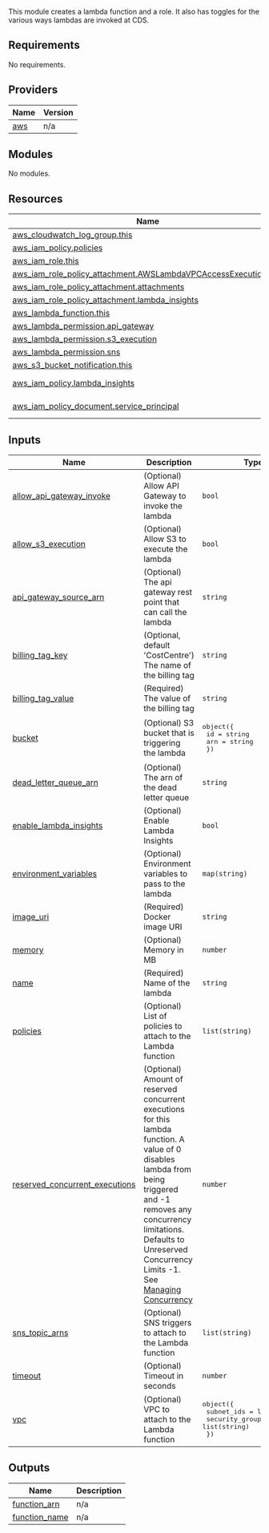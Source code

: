 
This module creates a lambda function and a role. It also has toggles for the various ways lambdas are invoked at CDS.

## Requirements

No requirements.

## Providers

| Name | Version |
|------|---------|
| <a name="provider_aws"></a> [aws](#provider\_aws) | n/a |

## Modules

No modules.

## Resources

| Name | Type |
|------|------|
| [aws_cloudwatch_log_group.this](https://registry.terraform.io/providers/hashicorp/aws/latest/docs/resources/cloudwatch_log_group) | resource |
| [aws_iam_policy.policies](https://registry.terraform.io/providers/hashicorp/aws/latest/docs/resources/iam_policy) | resource |
| [aws_iam_role.this](https://registry.terraform.io/providers/hashicorp/aws/latest/docs/resources/iam_role) | resource |
| [aws_iam_role_policy_attachment.AWSLambdaVPCAccessExecutionRole](https://registry.terraform.io/providers/hashicorp/aws/latest/docs/resources/iam_role_policy_attachment) | resource |
| [aws_iam_role_policy_attachment.attachments](https://registry.terraform.io/providers/hashicorp/aws/latest/docs/resources/iam_role_policy_attachment) | resource |
| [aws_iam_role_policy_attachment.lambda_insights](https://registry.terraform.io/providers/hashicorp/aws/latest/docs/resources/iam_role_policy_attachment) | resource |
| [aws_lambda_function.this](https://registry.terraform.io/providers/hashicorp/aws/latest/docs/resources/lambda_function) | resource |
| [aws_lambda_permission.api_gateway](https://registry.terraform.io/providers/hashicorp/aws/latest/docs/resources/lambda_permission) | resource |
| [aws_lambda_permission.s3_execution](https://registry.terraform.io/providers/hashicorp/aws/latest/docs/resources/lambda_permission) | resource |
| [aws_lambda_permission.sns](https://registry.terraform.io/providers/hashicorp/aws/latest/docs/resources/lambda_permission) | resource |
| [aws_s3_bucket_notification.this](https://registry.terraform.io/providers/hashicorp/aws/latest/docs/resources/s3_bucket_notification) | resource |
| [aws_iam_policy.lambda_insights](https://registry.terraform.io/providers/hashicorp/aws/latest/docs/data-sources/iam_policy) | data source |
| [aws_iam_policy_document.service_principal](https://registry.terraform.io/providers/hashicorp/aws/latest/docs/data-sources/iam_policy_document) | data source |

## Inputs

| Name | Description | Type | Default | Required |
|------|-------------|------|---------|:--------:|
| <a name="input_allow_api_gateway_invoke"></a> [allow\_api\_gateway\_invoke](#input\_allow\_api\_gateway\_invoke) | (Optional) Allow API Gateway to invoke the lambda | `bool` | `false` | no |
| <a name="input_allow_s3_execution"></a> [allow\_s3\_execution](#input\_allow\_s3\_execution) | (Optional) Allow S3 to execute the lambda | `bool` | `false` | no |
| <a name="input_api_gateway_source_arn"></a> [api\_gateway\_source\_arn](#input\_api\_gateway\_source\_arn) | (Optional) The api gateway rest point that can call the lambda | `string` | `""` | no |
| <a name="input_billing_tag_key"></a> [billing\_tag\_key](#input\_billing\_tag\_key) | (Optional, default 'CostCentre') The name of the billing tag | `string` | `"CostCentre"` | no |
| <a name="input_billing_tag_value"></a> [billing\_tag\_value](#input\_billing\_tag\_value) | (Required) The value of the billing tag | `string` | n/a | yes |
| <a name="input_bucket"></a> [bucket](#input\_bucket) | (Optional) S3 bucket that is triggering the lambda | <pre>object({<br>    id  = string<br>    arn = string<br>  })</pre> | <pre>{<br>  "arn": "",<br>  "id": ""<br>}</pre> | no |
| <a name="input_dead_letter_queue_arn"></a> [dead\_letter\_queue\_arn](#input\_dead\_letter\_queue\_arn) | (Optional) The arn of the dead letter queue | `string` | `""` | no |
| <a name="input_enable_lambda_insights"></a> [enable\_lambda\_insights](#input\_enable\_lambda\_insights) | (Optional) Enable Lambda Insights | `bool` | `true` | no |
| <a name="input_environment_variables"></a> [environment\_variables](#input\_environment\_variables) | (Optional) Environment variables to pass to the lambda | `map(string)` | `{}` | no |
| <a name="input_image_uri"></a> [image\_uri](#input\_image\_uri) | (Required) Docker image URI | `string` | n/a | yes |
| <a name="input_memory"></a> [memory](#input\_memory) | (Optional) Memory in MB | `number` | `128` | no |
| <a name="input_name"></a> [name](#input\_name) | (Required) Name of the lambda | `string` | n/a | yes |
| <a name="input_policies"></a> [policies](#input\_policies) | (Optional) List of policies to attach to the Lambda function | `list(string)` | `[]` | no |
| <a name="input_reserved_concurrent_executions"></a> [reserved\_concurrent\_executions](#input\_reserved\_concurrent\_executions) | (Optional) Amount of reserved concurrent executions for this lambda function. A value of 0 disables lambda from being triggered and -1 removes any concurrency limitations. Defaults to Unreserved Concurrency Limits -1. See [Managing Concurrency](https://docs.aws.amazon.com/lambda/latest/dg/concurrent-executions.html) | `number` | `-1` | no |
| <a name="input_sns_topic_arns"></a> [sns\_topic\_arns](#input\_sns\_topic\_arns) | (Optional) SNS triggers to attach to the Lambda function | `list(string)` | `[]` | no |
| <a name="input_timeout"></a> [timeout](#input\_timeout) | (Optional) Timeout in seconds | `number` | `3` | no |
| <a name="input_vpc"></a> [vpc](#input\_vpc) | (Optional) VPC to attach to the Lambda function | <pre>object({<br>    subnet_ids         = list(string)<br>    security_group_ids = list(string)<br>  })</pre> | <pre>{<br>  "security_group_ids": [],<br>  "subnet_ids": []<br>}</pre> | no |

## Outputs

| Name | Description |
|------|-------------|
| <a name="output_function_arn"></a> [function\_arn](#output\_function\_arn) | n/a |
| <a name="output_function_name"></a> [function\_name](#output\_function\_name) | n/a |
